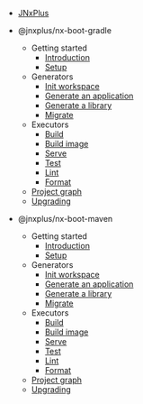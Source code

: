 - [JNxPlus](/)
- @jnxplus/nx-boot-gradle

  - Getting started
    - [Introduction](nx-boot-gradle/getting-started/intro)
    - [Setup](nx-boot-gradle/getting-started/setup)
  - Generators
    - [Init workspace](nx-boot-gradle/generators/init)
    - [Generate an application](nx-boot-gradle/generators/application)
    - [Generate a library](nx-boot-gradle/generators/library)
    - [Migrate](nx-boot-gradle/generators/migrate)
  - Executors
    - [Build](nx-boot-gradle/executors/build)
    - [Build image](nx-boot-gradle/executors/build-image)
    - [Serve](nx-boot-gradle/executors/serve)
    - [Test](nx-boot-gradle/executors/test)
    - [Lint](nx-boot-gradle/executors/lint)
    - [Format](nx-boot-gradle/executors/format)
  - [Project graph](nx-boot-gradle/dep-graph/dep-graph)
  - [Upgrading](nx-boot-gradle/upgrading/upgrading)

- @jnxplus/nx-boot-maven
  - Getting started
    - [Introduction](nx-boot-maven/getting-started/intro)
    - [Setup](nx-boot-maven/getting-started/setup)
  - Generators
    - [Init workspace](nx-boot-maven/generators/init)
    - [Generate an application](nx-boot-maven/generators/application)
    - [Generate a library](nx-boot-maven/generators/library)
    - [Migrate](nx-boot-maven/generators/migrate)
  - Executors
    - [Build](nx-boot-maven/executors/build)
    - [Build image](nx-boot-maven/executors/build-image)
    - [Serve](nx-boot-maven/executors/serve)
    - [Test](nx-boot-maven/executors/test)
    - [Lint](nx-boot-maven/executors/lint)
    - [Format](nx-boot-maven/executors/format)
  - [Project graph](nx-boot-maven/dep-graph/dep-graph)
  - [Upgrading](nx-boot-maven/upgrading/upgrading)

